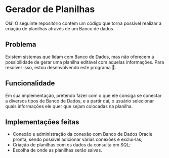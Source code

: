 # Gerador de Planilhas

Olá!
O seguinte repositório contém um código que torna possível realizar a criação de planilhas através de um Banco de dados.

## Problema
Existem sistemas que lidam com Banco de Dados, mas não oferecem a possibilidade de gerar uma planilha editável com aquelas informações. Para resolver isso, estou desenvolvendo este programa 🙂.


## Funcionalidade 
Em sua implementação, pretendo fazer com o que ele consiga se conectar a diversos tipos de Banco de Dados, e a partir daí, o usuário selecionar quais informações ele quer que sejam colocadas na planilha.

## Implementações feitas
* Conexão e administração da conexão com Banco de Dados Oracle pronta, sendo possível adicionar várias conexões e excluí-las;
* Criação de planilhas com os dados da consulta em SQL;
* Escolha de onde as planilhas serão salvas.
